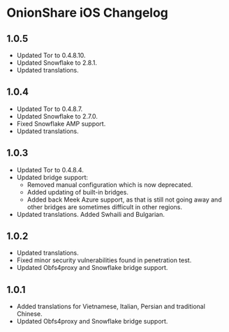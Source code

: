 #  OnionShare iOS Changelog

## 1.0.5
- Updated Tor to 0.4.8.10.
- Updated Snowflake to 2.8.1.
- Updated translations.

## 1.0.4
- Updated Tor to 0.4.8.7.
- Updated Snowflake to 2.7.0.
- Fixed Snowflake AMP support.
- Updated translations.

## 1.0.3
- Updated Tor to 0.4.8.4.
- Updated bridge support: 
  - Removed manual configuration which is now deprecated.
  - Added updating of built-in bridges.
  - Added back Meek Azure support, as that is still not going away and other bridges are sometimes difficult in other regions.
- Updated translations. Added Swhaili and Bulgarian.

## 1.0.2
- Updated translations.
- Fixed minor security vulnerabilities found in penetration test.
- Updated Obfs4proxy and Snowflake bridge support.

## 1.0.1
- Added translations for Vietnamese, Italian, Persian and traditional Chinese.
- Updated Obfs4proxy and Snowflake bridge support.
